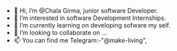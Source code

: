 - 👋 Hi, I’m @Chala Girma, junior software Developer.
- 👀 I’m interested in software Development Internships.
- 🌱 I’m currently learning on developing sofware my self.
- 💞️ I’m looking to collaborate on ...
- 📫 You can find me Telegram:-"@make-living", 


<!---
Chala-AU/Chala-AU is a ✨ special ✨ repository because its `README.md` (this file) appears on your GitHub profile.
You can click the Preview link to take a look at your changes.
--->

